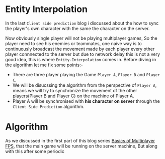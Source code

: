 # Entity Interpolation 

In the last `Client side prediction` blog i discussed about the how to sync the player's own character with the same the character on the server.

Now obviously single player will not be playing multiplayer games, So the player need to see his enemies or teammates,
one naive way is to continuously broadcast the movement made by each player every other player connnected to the server but due to network delay this is not a very good idea, this is where `Entity-Interpolation` comes in. Before diving in the algorithm let me fix some points:-

- There are three player playing the Game `Player A`, `Player B` and `Player C`.
- We will be disucssing the algorithm from the perspective of `Player A`, means we will try to synchronize the movement of the other players(Player B and Player C) on the machine of Player A.
- Player A will be synchronised with **his character on server** through the `Client Side Prediction` algorithm.

# Algorithm
As we discussed in the first part of this blog series [Basics of Multiplayer FPS](./basicsfps.md), that the main game will be running on the server machine, 
    But along with this after some periodic 